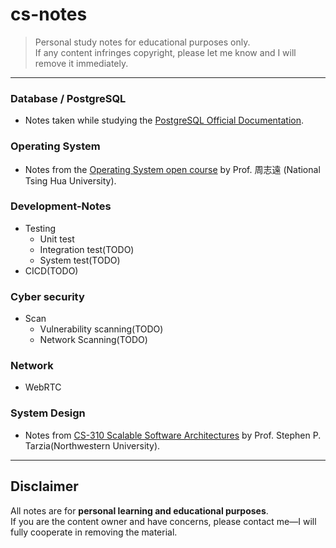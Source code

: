# cs-notes

> Personal study notes for educational purposes only.  
> If any content infringes copyright, please let me know and I will remove it immediately.

---

### Database / PostgreSQL
- Notes taken while studying the [PostgreSQL Official Documentation](https://www.postgresql.org/docs/).

### Operating System
- Notes from the [Operating System open course](https://youtube.com/playlist?list=PLS0SUwlYe8cxj8FCPRoPHAehIiN9Vo6VZ&si=nDMe61Th6inCspb3)  by Prof. 周志遠 (National Tsing Hua University).

### Development-Notes
- Testing
    - Unit test
    - Integration test(TODO)
    - System test(TODO)
- CICD(TODO)

### Cyber security
- Scan
    - Vulnerability scanning(TODO)
    - Network Scanning(TODO)

### Network
- WebRTC

### System Design
- Notes from [CS-310 Scalable Software Architectures](https://youtube.com/playlist?list=PLWl7jvxH18r0u5VRZsOjhghNXc_Ec4dZz&si=Ar1eeYR_Q1LBshGh)  by Prof. Stephen P. Tarzia(Northwestern University).

---

## Disclaimer
All notes are for **personal learning and educational purposes**.  
If you are the content owner and have concerns, please contact me—I will fully cooperate in removing the material.

